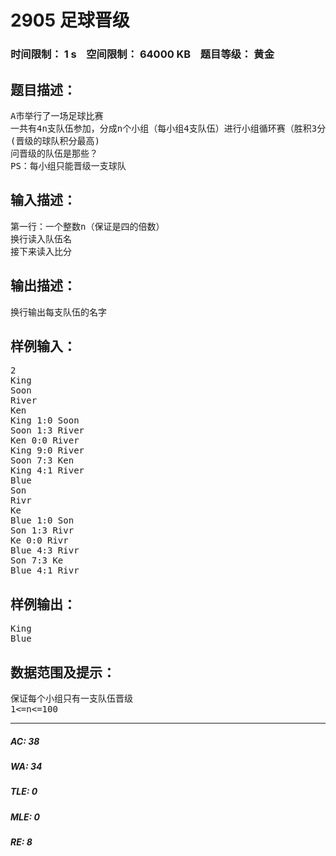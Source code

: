 # 2905 足球晋级   
### 时间限制： 1 s&nbsp;&nbsp;&nbsp;&nbsp;空间限制： 64000 KB&nbsp;&nbsp;&nbsp;&nbsp;题目等级： 黄金  
## 题目描述：  

<pre>
A市举行了一场足球比赛
一共有4n支队伍参加，分成n个小组（每小组4支队伍）进行小组循环赛（胜积3分，平积1分，负不计分）
(晋级的球队积分最高)
问晋级的队伍是那些？
PS：每小组只能晋级一支球队
</pre>
  
  
## 输入描述：  

<pre>
第一行：一个整数n（保证是四的倍数）
换行读入队伍名
接下来读入比分
</pre>
  
  
## 输出描述：  

<pre>
换行输出每支队伍的名字
</pre>
  
  
## 样例输入：  

<pre>
2
King
Soon
River
Ken
King 1:0 Soon
Soon 1:3 River
Ken 0:0 River
King 9:0 River
Soon 7:3 Ken
King 4:1 River
Blue
Son
Rivr
Ke
Blue 1:0 Son
Son 1:3 Rivr
Ke 0:0 Rivr
Blue 4:3 Rivr
Son 7:3 Ke
Blue 4:1 Rivr
</pre>
  
  
## 样例输出：  

<pre>
King
Blue
</pre>
  
  
## 数据范围及提示：  

<pre>
保证每个小组只有一支队伍晋级
1<=n<=100
</pre>
  
  
***  

##### AC: 38  
##### WA: 34  
##### TLE: 0  
##### MLE: 0  
##### RE: 8  
